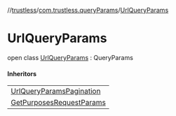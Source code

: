 //[trustless](../../../index.md)/[com.trustless.queryParams](../index.md)/[UrlQueryParams](index.md)

# UrlQueryParams

open class [UrlQueryParams](index.md) : QueryParams

#### Inheritors

| |
|---|
| [UrlQueryParamsPagination](../../com.trustless.requests.accounts.getAccounts/-url-query-params-pagination/index.md) |
| [GetPurposesRequestParams](../../com.trustless.requests.cliq/-get-purposes-request-params/index.md) |
